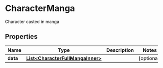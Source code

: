 

# CharacterManga

Character casted in manga

## Properties

| Name | Type | Description | Notes |
|------------ | ------------- | ------------- | -------------|
|**data** | [**List&lt;CharacterFullMangaInner&gt;**](CharacterFullMangaInner.md) |  |  [optional] |



